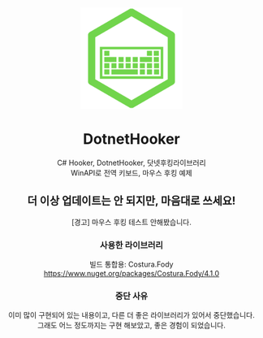 <div align="center">  
    <a href="https://github.com/Cardroid/DotnetHooker">
    <img alt="DotnetHooker" width="200" heigth="200" src="https://github.com/Cardroid/DotnetHooker/blob/master/Icon.png?raw=true">
  </a>
  
# DotnetHooker
C# Hooker, DotnetHooker, 닷넷후킹라이브러리<br/>
WinAPI로 전역 키보드, 마우스 후킹 예제

## 더 이상 업데이트는 안 되지만, 마음대로 쓰세요!
[경고] 마우스 후킹 테스트 안해봤습니다.

### 사용한 라이브러리
빌드 통합용: Costura.Fody https://www.nuget.org/packages/Costura.Fody/4.1.0

### 중단 사유
이미 많이 구현되어 있는 내용이고, 다른 더 좋은 라이브러리가 있어서 중단했습니다.<br/>
그래도 어느 정도까지는 구현 해보았고, 좋은 경험이 되었습니다.
<div/>

